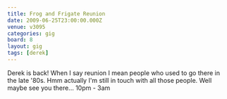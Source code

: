 ```yaml
---
title: Frog and Frigate Reunion
date: 2009-06-25T23:00:00.000Z
venue: v3095
categories: gig
board: 8
layout: gig
tags: [derek]
---
```

Derek is back! When I say reunion I mean people who used to go there in the late '80s. Hmm actually I'm still in touch with all those people. Well maybe see you there... 10pm - 3am